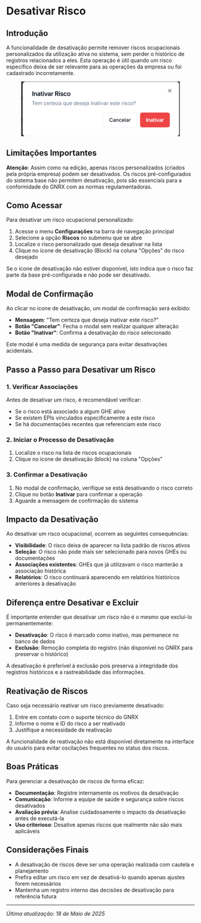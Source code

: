 # Desativar Risco

## Introdução

A funcionalidade de desativação permite remover riscos ocupacionais personalizados da utilização ativa no sistema, sem perder o histórico de registros relacionados a eles. Esta operação é útil quando um risco específico deixa de ser relevante para as operações da empresa ou foi cadastrado incorretamente.

<figure><img src="../../.gitbook/assets/image (60).png" alt=""><figcaption></figcaption></figure>

## Limitações Importantes

**Atenção**: Assim como na edição, apenas riscos personalizados (criados pela própria empresa) podem ser desativados. Os riscos pré-configurados do sistema base não permitem desativação, pois são essenciais para a conformidade do GNRX com as normas regulamentadoras.

## Como Acessar

Para desativar um risco ocupacional personalizado:

1. Acesse o menu **Configurações** na barra de navegação principal
2. Selecione a opção **Riscos** no submenu que se abre
3. Localize o risco personalizado que deseja desativar na lista
4. Clique no ícone de desativação (Block) na coluna "Opções" do risco desejado

Se o ícone de desativação não estiver disponível, isto indica que o risco faz parte da base pré-configurada e não pode ser desativado.

## Modal de Confirmação

Ao clicar no ícone de desativação, um modal de confirmação será exibido:

* **Mensagem**: "Tem certeza que deseja inativar este risco?"
* **Botão "Cancelar"**: Fecha o modal sem realizar qualquer alteração
* **Botão "Inativar"**: Confirma a desativação do risco selecionado

Este modal é uma medida de segurança para evitar desativações acidentais.

## Passo a Passo para Desativar um Risco

### 1. Verificar Associações

Antes de desativar um risco, é recomendável verificar:

* Se o risco está associado a algum GHE ativo
* Se existem EPIs vinculados especificamente a este risco
* Se há documentações recentes que referenciam este risco

### 2. Iniciar o Processo de Desativação

1. Localize o risco na lista de riscos ocupacionais
2. Clique no ícone de desativação (block) na coluna "Opções"

### 3. Confirmar a Desativação

1. No modal de confirmação, verifique se está desativando o risco correto
2. Clique no botão **Inativar** para confirmar a operação
3. Aguarde a mensagem de confirmação do sistema

## Impacto da Desativação

Ao desativar um risco ocupacional, ocorrem as seguintes consequências:

* **Visibilidade**: O risco deixa de aparecer na lista padrão de riscos ativos
* **Seleção**: O risco não pode mais ser selecionado para novos GHEs ou documentações
* **Associações existentes**: GHEs que já utilizavam o risco manterão a associação histórica
* **Relatórios**: O risco continuará aparecendo em relatórios históricos anteriores à desativação

## Diferença entre Desativar e Excluir

É importante entender que desativar um risco não é o mesmo que excluí-lo permanentemente:

* **Desativação**: O risco é marcado como inativo, mas permanece no banco de dados
* **Exclusão**: Remoção completa do registro (não disponível no GNRX para preservar o histórico)

A desativação é preferível à exclusão pois preserva a integridade dos registros históricos e a rastreabilidade das informações.

## Reativação de Riscos

Caso seja necessário reativar um risco previamente desativado:

1. Entre em contato com o suporte técnico do GNRX
2. Informe o nome e ID do risco a ser reativado
3. Justifique a necessidade de reativação

A funcionalidade de reativação não está disponível diretamente na interface do usuário para evitar oscilações frequentes no status dos riscos.

## Boas Práticas

Para gerenciar a desativação de riscos de forma eficaz:

* **Documentação**: Registre internamente os motivos da desativação
* **Comunicação**: Informe a equipe de saúde e segurança sobre riscos desativados
* **Avaliação prévia**: Analise cuidadosamente o impacto da desativação antes de executá-la
* **Uso criterioso**: Desative apenas riscos que realmente não são mais aplicáveis

## Considerações Finais

* A desativação de riscos deve ser uma operação realizada com cautela e planejamento
* Prefira editar um risco em vez de desativá-lo quando apenas ajustes forem necessários
* Mantenha um registro interno das decisões de desativação para referência futura

***

_Última atualização: 18 de Maio de 2025_
